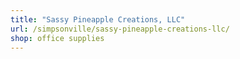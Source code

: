 ```yaml
---
title: "Sassy Pineapple Creations, LLC"
url: /simpsonville/sassy-pineapple-creations-llc/
shop: office supplies
---
```

